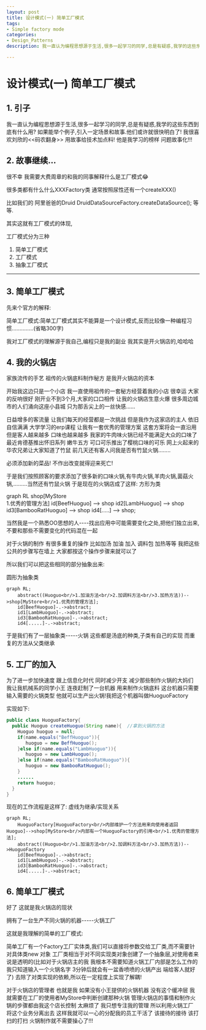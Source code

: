 ```yaml
---
layout: post
title: 设计模式(一) 简单工厂模式
tags:
- Simple factory mode
categories:
- Design_Patterns
description: 我一直认为编程思想源于生活,很多一起学习的同学,总是有疑惑,我学的这些东西到底有什么用? 如果能举个例子,引入一定场景和故事.他们或许就很快明白了! 我很喜欢刘欣的<<码农翻身>>  用故事给技术加点料! 他是我学习的榜样 问题故事化!!!

---
```




# 设计模式(一) 简单工厂模式

## 1. 引子

我一直认为编程思想源于生活,很多一起学习的同学,总是有疑惑,我学的这些东西到底有什么用? 如果能举个例子,引入一定场景和故事.他们或许就很快明白了! 我很喜欢刘欣的<<码农翻身>>  用故事给技术加点料! 他是我学习的榜样 问题故事化!!!

## 2. 故事继续...

很不幸 我需要大费周章的和我的同事解释什么是工厂模式😂

很多类都有什么什么XXXFactory类 通常按照尿性还有一个createXXX()

比如我们的 阿里爸爸的Druid  DruidDataSourceFactory.createDataSource();  等等.

其实这就有工厂模式的体现,

工厂模式分为三种

1. 简单工厂模式
2. 工厂模式
3. 抽象工厂模式

---

## 3. 简单工厂模式

先来个官方的解释:

简单工厂模式:简单工厂模式其实不能算是一个设计模式,反而比较像一种编程习惯..............(省略300字)



我对工厂模式的理解源于我自己,编程只是我的副业 我其实是开火锅店的,哈哈哈

## 4. 我的火锅店

家族流传的手艺 祖传的火锅底料制作秘方 是我开火锅店的资本

开始我这边只是一个小店 我一直使用祖传的一套秘方经营着我的小店 很幸运 大家的反响很好 刚开业不到3个月,大家的口口相传 让我的火锅店生意火爆 很多周边城市的人们涌向这座小县城 只为那舌尖上的一丝快感......

日益增多的客流量 让我们每天的经营都是一次挑战 但是我作为这家店的主人 依旧自信满满  大学学习的erp课程 让我有一套优秀的管理方案 这套方案将会一直沿用	但是客人越来越多 口味也越来越多	我家的牛肉味火锅已经不能满足大众的口味了 最近肯德基推出怀旧系列 嫩牛五方  可口可乐推出了樱桃口味的可乐 网上火起来的华农兄弟让大家知道了竹鼠 前几天还有客人问我是否有竹鼠火锅........

必须添加新的菜品! 不作出改变就得迎来死亡!

于是我们按照顾客的要求添加了很多新的口味火锅,有牛肉火锅,羊肉火锅,菌菇火锅,.........当然还有竹鼠火锅
于是现在的火锅店成了这样:         方形为类

<div class="mermaid">
graph RL
shop[MyStore<br/>1.优秀的管理方法]
	id[BeefHuoguo] --> shop
	id2[LambHuoguo] --> shop
	id3[BambooRatHuoguo] --> shop
	id4[.....] --> shop;
</div>

当然我是一个熟悉OO思想的人----找出应用中可能需要变化之处,把他们独立出来,不要和那些不需要变化的代码混在一起

对于火锅的制作 有很多重复的操作 比如加汤 加油 加入 调料包 加热等等 我把这些公共的步骤写在墙上 大家都按这个操作步骤来就可以了

 所以我们可以把这些相同的部分抽象出来:

圆形为抽象类

``` mermaid
graph RL;
	abstract((Huoguo<br/>1.加油方法<br/>2.加调料方法<br/>3.加热方法))-->shop[MyStore<br/>1.优秀的管理方法];
	id[BeefHuoguo]-.->abstract;
	id1[LambHuoguo]-.->abstract;
	id3[BambooRatHuoguo]-.->abstract;
	id4[.....]-.->abstract;

```

于是我们有了一层抽象类-----火锅 这些都是汤底的种类,子类有自己的实现 而重复的方法从父类继承

## 5. 工厂的加入

为了进一步加快速度 跟上信息化时代 同时减少开支 减少那些制作火锅的大妈们 我让我机械系的同学小王 连夜赶制了一台机器 用来制作火锅底料 这台机器只需要输入需要的火锅类型 他就可以生产出火锅!我把这个机器叫做HuoguoFactory

实现如下:

``` java
public class HuoguoFactory{
  public Huoguo createHuoguo(String name){	//拿到火锅的方法
    Huoguo huoguo = null;
    if(name.equals("BeffHuoguo")){
       huoguo = new BeffHuoguo();
    }else if(name.equals("LambHuoguo")){
       huoguo = new LambHuoguo();
    }else if(name.equals("BambooRatHuoguo")){
       huoguo = new BambooRatHuoguo();
    }
    ......
    return huoguo;
  }
}
```

现在的工作流程是这样了: 虚线为继承/实现关系

``` mermaid
graph RL;
	HuoguoFactory[HuoguoFactory<br/>内部维护一个方法用来向使用者返回Huoguo]-->shop[MyStore<br/>内部有一个HuoguoFactory的引用<br/>1.优秀的管理方法];
	abstract((Huoguo<br/>1.加油方法<br/>2.加调料方法<br/>3.加热方法))-->HuoguoFactory
	id[BeefHuoguo]-.->abstract;
	id1[LambHuoguo]-.->abstract;
	id3[BambooRatHuoguo]-.->abstract;
	id4[.....]-.->abstract;
```

## 6. 简单工厂模式

好了 这就是我火锅店的现状

拥有了一台生产不同火锅的机器-----火锅工厂

这就是我理解的简单的工厂模式:

简单工厂有一个Factory工厂实体类,我们可以直接将参数交给工厂类,而不需要针对具体类new 对象 工厂类相当于对不同实现类对象创建了一个抽象层,对使用者来说是透明的(比如对于火锅店主的我 我根本不需要知道火锅工厂内部是怎么工作的 我只知道输入一个火锅名字 3分钟后就会有一盆香喷喷的火锅产出 端给客人就好了) 去除了对类实现的依赖,所以在一定程度上实现了解耦!

对于火锅店的管理者 也就是我 如果没有小王提供的火锅机器 没有这个缓冲层 我就需要在工厂的使用者MyStore中判断创建那种火锅 管理火锅店的事情和制作火锅的步骤都由我这个店长控制 太麻烦了 我只想专注我的管理 所以利用火锅工厂 将这个业务分离出去 这样我就可以一心的分配我的员工干活了 该接待的接待 该打扫的打扫 火锅制作就不需要操心了!!!